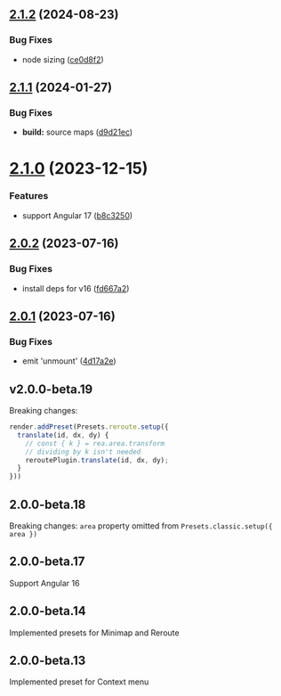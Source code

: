## [2.1.2](https://github.com/retejs/angular-plugin/compare/v2.1.1...v2.1.2) (2024-08-23)


### Bug Fixes

* node sizing ([ce0d8f2](https://github.com/retejs/angular-plugin/commit/ce0d8f27a9c88662d501b3f9e1916dd2ae54da5e))

## [2.1.1](https://github.com/retejs/angular-plugin/compare/v2.1.0...v2.1.1) (2024-01-27)


### Bug Fixes

* **build:** source maps ([d9d21ec](https://github.com/retejs/angular-plugin/commit/d9d21ec6b6b53f1a4b25fc8f71a87511fb4cefc3))

# [2.1.0](https://github.com/retejs/angular-plugin/compare/v2.0.2...v2.1.0) (2023-12-15)


### Features

* support Angular 17 ([b8c3250](https://github.com/retejs/angular-plugin/commit/b8c32500b4df952fd22907d0f3e31dd1edaef2c9))

## [2.0.2](https://github.com/retejs/angular-plugin/compare/v2.0.1...v2.0.2) (2023-07-16)


### Bug Fixes

* install deps for v16 ([fd667a2](https://github.com/retejs/angular-plugin/commit/fd667a2c3e37fa45bc9df41febf66bd39a84552c))

## [2.0.1](https://github.com/retejs/angular-plugin/compare/v2.0.0...v2.0.1) (2023-07-16)


### Bug Fixes

* emit 'unmount' ([4d17a2e](https://github.com/retejs/angular-plugin/commit/4d17a2e6d05567ff83c48881ba3edcf5dfe87801))

## v2.0.0-beta.19

Breaking changes:

```ts
render.addPreset(Presets.reroute.setup({
  translate(id, dx, dy) {
    // const { k } = rea.area.transform
    // dividing by k isn't needed
    reroutePlugin.translate(id, dx, dy);
  }
}))
```

## 2.0.0-beta.18

Breaking changes: `area` property omitted from `Presets.classic.setup({ area })`

## 2.0.0-beta.17

Support Angular 16

## 2.0.0-beta.14

Implemented presets for Minimap and Reroute

## 2.0.0-beta.13

Implemented preset for Context menu
